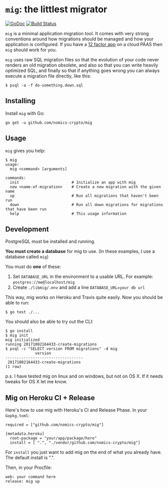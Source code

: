 # `mig`: the littlest migrator

[![GoDoc](https://godoc.org/github.com/nomics-crypto/mig?status.svg)](https://godoc.org/github.com/nomics-crypto/mig)
[![Build Status](https://travis-ci.org/nomics-crypto/mig.svg?branch=master)](https://travis-ci.org/nomics-crypto/mig)

`mig` is a minimal application migration tool. It comes with very strong conventions around how
migrations should be managed and how your application is configured. If you have a
[12 factor app](https://12factor.net/) on a cloud PAAS then `mig` should work for you.

`mig` uses raw SQL migration files so that the evolution of your code never renders an old migration obsolete, and also so that you can write heavily optimized SQL, and finally so that if anything goes wrong you can always execute a migration file directly, like this:

```
$ psql -a -f do-something.down.sql
```

## Installing

Install `mig` with Go:

```
go get -u github.com/nomics-crypto/mig
```

## Usage

`mig` gives you help:

```
$ mig
usage:
  mig <command> [arguments]

commands:
  init                       # Initialize an app with mig
  new <name-of-migration>    # Create a new migration with the given name
  up                         # Run all migrations that haven't been run
  down                       # Run all down migrations for migrations that have been run
  help                       # This usage information
```

## Development

PostgreSQL must be installed and running.

**You must create a database** for mig to use. (In these examples, I use a database called `mig`)

You must do **one** of these:

1. Set `DATABASE_URL` in the environment to a usable URL. For example: `postgres://me@localhost/mig`
2. Create `./libmig/.env` and add a line `DATABASE_URL=your db url`

This way, mig works on Heroku and Travis quite easily. Now you should be able to run:

```
$ go test ./...
```

You should also be able to try out the CLI:

```
$ go install
$ mig init
mig initialized
running 20171002164433-create-migrations
$ psql -c "SELECT version FROM migrations" -d mig
             version
----------------------------------
 20171002164433-create-migrations
(1 row)
```

p.s. I have tested mig on linux and on windows, but not on OS X. If it needs tweaks for OS X let me know.

## Mig on Heroku CI + Release

Here's how to use mig with Heroku's CI and Release Phase. In your `Gopkg.toml`:

```
required = ["github.com/nomics-crypto/mig"]

[metadata.heroku]
  root-package = "your/app/package/here"
  install = [ ".", "./vendor/github.com/nomics-crypto/mig"]
```

For `install` you just want to add mig on the end of what you already have. The default install is ".".

Then, in your Procfile:

```
web: your command here
release: mig up
```
